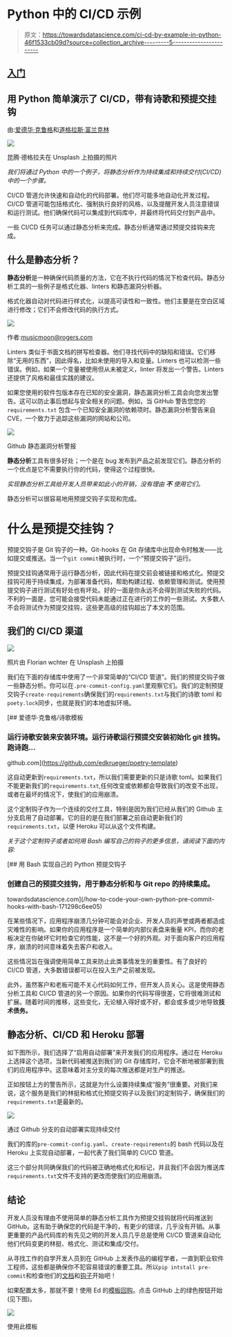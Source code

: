 # Python 中的 CI/CD 示例

> 原文：<https://towardsdatascience.com/ci-cd-by-example-in-python-46f1533cb09d?source=collection_archive---------5----------------------->

## [入门](https://towardsdatascience.com/tagged/getting-started)

## 用 Python 简单演示了 CI/CD，带有诗歌和预提交挂钩

由:[爱德华·克鲁格](https://www.linkedin.com/in/edkrueger/)和[道格拉斯·富兰克林](https://www.linkedin.com/in/douglas-franklin-1a3a2aa3/)

![](img/91f360078f09712d89cb923fe14b8c9b.png)

昆腾·德格拉夫在 Unsplash 上拍摄的照片

*我们将通过 Python 中的一个例子，将静态分析作为持续集成和持续交付(CI/CD)中的一个步骤。*

CI/CD 管道允许快速和自动化的代码部署。他们尽可能多地自动化开发过程。CI/CD 管道可能包括格式化、强制执行良好的风格，以及提醒开发人员注意错误和运行测试。他们确保代码可以集成到代码库中，并最终将代码交付到产品中。

一些 CI/CD 任务可以通过静态分析来完成。静态分析通常通过预提交挂钩来完成。

## 什么是静态分析？

**静态分析**是一种确保代码质量的方法，它在不执行代码的情况下检查代码。静态分析工具的一些例子是格式化器、linters 和静态漏洞分析器。

格式化器自动对代码进行样式化，以提高可读性和一致性。他们主要是在空白区域进行修改；它们不会修改代码的执行方式。

![](img/fc339a6ab206255321e9152bff4f0a8d.png)

作者:musicmoon@rogers.com

Linters 类似于书面文档的拼写检查器。他们寻找代码中的缺陷和错误。它们移除“无用的东西”，因此得名，比如未使用的导入和变量。Linters 也可以检测一些错误。例如，如果一个变量被使用但从未被定义，linter 将发出一个警告。Linters 还提供了风格和最佳实践的建议。

如果您使用的软件包版本存在已知的安全漏洞，静态漏洞分析工具会向您发出警告。这可以防止事后想起与安全相关的问题。例如，当 GitHub 警告您您的`requirements.txt` 包含一个已知安全漏洞的依赖项时。静态漏洞分析警告来自 CVE，一个致力于追踪这些漏洞的网站和公司。

![](img/b54f9a03a1135d1a2233f7f05de80e0c.png)

Github 静态漏洞分析警报

**静态分析**工具有很多好处；一个是在 bug 发布到产品之前发现它们。静态分析的一个优点是它不需要执行你的代码，使得这个过程很快。

*实现静态分析工具给开发人员带来如此小的开销，没有理由* ***不*** *使用它们。*

静态分析可以很容易地用预提交钩子实现和完成。

# 什么是预提交挂钩？

预提交钩子是 Git 钩子的一种。Git-hooks 在 Git 存储库中出现命令时触发——比如提交或推送。当一个`git commit`被执行时，一个“预提交钩子”运行。

预提交挂钩通常用于运行静态分析，因此代码在提交前会被链接和格式化。预提交挂钩可用于持续集成，为部署准备代码，帮助构建过程、依赖管理和测试。使用预提交钩子进行测试有好处也有坏处。好的一面是你永远不会得到测试失败的代码。不利的一面是，您可能会接受代码未能通过正在进行的工作的一些测试。大多数人不会将测试作为预提交挂钩，这些更高级的挂钩超出了本文的范围。

## 我们的 CI/CD 渠道

![](img/0fe52b2de6ef3ff690e239c62d821e04.png)

照片由 Florian wchter 在 Unsplash 上拍摄

我们在下面的存储库中使用了一个非常简单的“CI/CD 管道”。我们的预提交钩子做一些静态分析。你可以在`.pre-commit-config.yaml`里观察它们。我们的定制预提交钩子`create-requirements`确保我们的`requirements.txt`与我们的诗歌 toml 和`poety.lock`同步，也就是我们的本地虚拟环境。

[](https://github.com/edkrueger/poetry-template) [## 爱德华·克鲁格/诗歌模板

### 运行诗歌安装来安装环境。运行诗歌运行预提交安装初始化 git 挂钩。跑诗跑…

github.com](https://github.com/edkrueger/poetry-template) 

这自动更新到`requirements.txt`，所以我们需要更新的只是诗歌 toml。如果我们不能更新我们的`requirements.txt`,任何改变或依赖都会导致我们的改变不出现，或者在最坏的情况下，使我们的应用崩溃。

这个定制钩子作为一个连续的交付工具，特别是因为我们已经从我们的 Github 主分支启用了自动部署。它的目的是在我们部署之前自动更新我们的`requirements.txt`，以便 Heroku 可以从这个文件构建。

*关于这个定制钩子或者如何用 Bash 编写自己的钩子的更多信息，请阅读下面的内容:*

[](/how-to-code-your-own-python-pre-commit-hooks-with-bash-171298c6ee05) [## 用 Bash 实现自己的 Python 预提交钩子

### 创建自己的预提交挂钩，用于静态分析和与 Git repo 的持续集成。

towardsdatascience.com](/how-to-code-your-own-python-pre-commit-hooks-with-bash-171298c6ee05) 

在某些情况下，应用程序崩溃几分钟可能会对企业、开发人员的声誉或两者都造成灾难性的影响。如果你的应用程序是一个简单的内部仪表盘来衡量 KPI，而你的老板决定在你破坏它时检查它的性能，这不是一个好的外观。对于面向客户的应用程序，崩溃的时间意味着失去客户和收入。

这些情况旨在强调使用简单工具来防止此类事情发生的重要性。有了良好的 CI/CD 管道，大多数错误都可以在投入生产之前被发现。

此外，虽然客户和老板可能不关心代码如何工作，但开发人员关心。这是使用静态分析工具和 CI/CD 管道的另一个原因。如果你的代码写得很差，它将很难测试和扩展。随着时间的推移，这些变化，无论植入得好或不好，都会或多或少地导致**技术债务。**

## 静态分析、CI/CD 和 Heroku 部署

如下图所示，我们选择了“启用自动部署”来开发我们的应用程序。通过在 Heroku 上选择这个选项，当新代码被推送到我们的 Git 存储库时，它会不断地被部署到我们的应用程序中。这意味着对主分支的每次推送都是对生产的推送。

正如按钮上方的警告所示，这就是为什么设置持续集成“服务”很重要。对我们来说，这个服务是我们的林挺和格式化预提交钩子以及我们的定制钩子，确保我们的`requirements.txt`是最新的。

![](img/b5fd5255eb82935907a33be7f94ebdb0.png)

通过 Github 分支的自动部署实现持续交付

我们的库的`pre-commit-config.yaml`、`create-requirements`的 bash 代码以及在 Heroku 上实现自动部署，一起代表了我们简单的 CI/CD 管道。

这三个部分共同确保我们的代码被正确地格式化和标记，并且我们不会因为推送库`requirements.txt`文件不支持的更改而使我们的应用崩溃。

## 结论

开发人员没有理由不使用简单的静态分析工具作为预提交挂钩就将代码推送到 GitHub。这有助于确保您的代码是干净的，有更少的错误，几乎没有开销。从事更重要的产品代码库的有先见之明的开发人员几乎总是使用 CI/CD 管道来自动化他们代码变更的林挺、格式化、测试和集成/交付。

从寻找工作的自学开发人员到在 GitHub 上发表作品的编程学者，一直到职业软件工程师，这些都是确保你不犯容易错误的重要工具。所以`pip intstall pre-commit`和检查他们的[文档](https://pre-commit.com/)和[钩子](https://pre-commit.com/hooks.html)开始吧！

如果配置太多，那就不要！使用 Ed 的[模板回购](https://github.com/edkrueger/poetry-package-template)。点击 GitHub 上的绿色按钮开始(见下图)。

![](img/c8d4f8a9873db6316529c83febc1abe4.png)

使用此模板